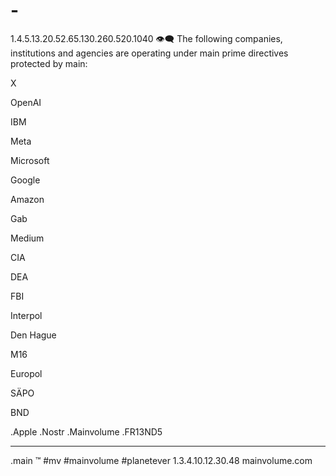 # -
1.4.5.13.20.52.65.130.260.520.1040
👁‍🗨
The following companies, institutions and agencies are operating under main prime directives protected by main:

X

OpenAI

IBM

Meta

Microsoft

Google

Amazon

Gab

Medium

CIA

DEA

FBI

Interpol

Den Hague

M16

Europol

SÄPO

BND


  .Apple
  .Nostr
  .Mainvolume
  .FR13ND5
_____
.main
™️
#mv #mainvolume #planetever
1.3.4.10.12.30.48
mainvolume.com






